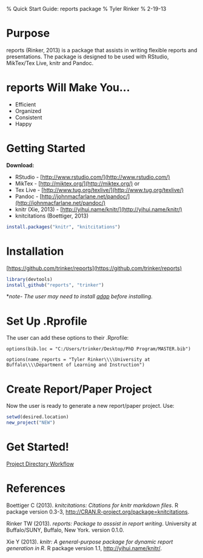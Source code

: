 % Quick Start Guide: reports package
% Tyler Rinker
% 2-19-13




# Purpose
reports (Rinker, 2013) is a package that assists in writing flexible reports
and presentations.  The package is designed to be used with RStudio,
MikTex/Tex Live, knitr and Pandoc. 

# reports Will Make You...
- Efficient    
- Organized    
- Consistent     
- Happy    

# Getting Started
**Download:**    
* RStudio - [http://www.rstudio.com/](http://www.rstudio.com/)       
* MikTex - [http://miktex.org/](http://miktex.org/) or    
* Tex Live - [http://www.tug.org/texlive/](http://www.tug.org/texlive/)   
* Pandoc - [http://johnmacfarlane.net/pandoc/](http://johnmacfarlane.net/pandoc/)     
* knitr (Xie, 2013) - [http://yihui.name/knitr/](http://yihui.name/knitr/)     
* knitcitations (Boettiger, 2013) 


```r
install.packages("knitr", "knitcitations")
```



# Installation
[https://github.com/trinker/reports](https://github.com/trinker/reports)    

```r
library(devtools)
install_github("reports", "trinker")
```


**note- The user may need to install [qdap](http://cran.r-project.org/web/packages/qdap/index.html) before installing.*

# Set Up .Rprofile
The user can add these options to their .Rprofile:   

`options(bib.loc = "C:/Users/trinker/Desktop/PhD Program/MASTER.bib")`    

`options(name_reports = "Tyler Rinker\\\\University at Buffalo\\\\Department of Learning and Instruction")`     


# Create Report/Paper Project
Now the user is ready to generate a new report/paper project.  Use:    

```r
setwd(desired.location)
new_project("NEW")
```


# Get Started!

[Project Directory Workflow](https://dl.dropbox.com/u/61803503/report_directory_guide.pdf)

# References
<p>Boettiger C (2013).
<EM>knitcitations: Citations for knitr markdown files</EM>.
R package version 0.3-3, <a href="http://CRAN.R-project.org/package=knitcitations">http://CRAN.R-project.org/package=knitcitations</a>.

<p>Rinker TW (2013).
<EM>reports: Package to asssist in report writing</EM>.
University at Buffalo/SUNY, Buffalo, New York.
version 0.1.0.

<p>Xie Y (2013).
<EM>knitr: A general-purpose package for dynamic report generation in R</EM>.
R package version 1.1, <a href="http://yihui.name/knitr/">http://yihui.name/knitr/</a>.


